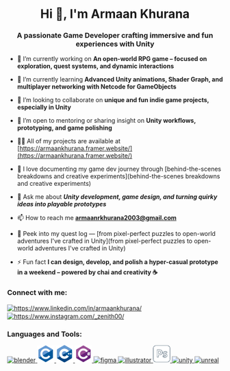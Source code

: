 <h1 align="center">Hi 👋, I'm Armaan Khurana</h1>
<h3 align="center">A passionate Game Developer crafting immersive and fun experiences with Unity</h3>

- 🔭 I’m currently working on **An open-world RPG game – focused on exploration, quest systems, and dynamic interactions**

- 🌱 I’m currently learning **Advanced Unity animations, Shader Graph, and multiplayer networking with Netcode for GameObjects**

- 👯 I’m looking to collaborate on **unique and fun indie game projects, especially in Unity**

- 🤝 I’m open to mentoring or sharing insight on **Unity workflows, prototyping, and game polishing**

- 👨‍💻 All of my projects are available at [https://armaankhurana.framer.website/](https://armaankhurana.framer.website/)

- 📝 I love documenting my game dev journey through [behind-the-scenes breakdowns and creative experiments](behind-the-scenes breakdowns and creative experiments)

- 💬 Ask me about ***Unity development, game design, and turning quirky ideas into playable prototypes***

- 📫 How to reach me **armaanrkhurana2003@gmail.com**

- 📄 Peek into my quest log — [from pixel-perfect puzzles to open-world adventures I've crafted in Unity](from pixel-perfect puzzles to open-world adventures I've crafted in Unity)

- ⚡ Fun fact **I can design, develop, and polish a hyper-casual prototype in a weekend – powered by chai and creativity ☕**

<h3 align="left">Connect with me:</h3>
<p align="left">
<a href="https://linkedin.com/in/https://www.linkedin.com/in/armaankhurana/" target="blank"><img align="center" src="https://raw.githubusercontent.com/rahuldkjain/github-profile-readme-generator/master/src/images/icons/Social/linked-in-alt.svg" alt="https://www.linkedin.com/in/armaankhurana/" height="30" width="40" /></a>
<a href="https://instagram.com/https://www.instagram.com/_zenith00/" target="blank"><img align="center" src="https://raw.githubusercontent.com/rahuldkjain/github-profile-readme-generator/master/src/images/icons/Social/instagram.svg" alt="https://www.instagram.com/_zenith00/" height="30" width="40" /></a>
</p>

<h3 align="left">Languages and Tools:</h3>
<p align="left"> <a href="https://www.blender.org/" target="_blank" rel="noreferrer"> <img src="https://download.blender.org/branding/community/blender_community_badge_white.svg" alt="blender" width="40" height="40"/> </a> <a href="https://www.cprogramming.com/" target="_blank" rel="noreferrer"> <img src="https://raw.githubusercontent.com/devicons/devicon/master/icons/c/c-original.svg" alt="c" width="40" height="40"/> </a> <a href="https://www.w3schools.com/cpp/" target="_blank" rel="noreferrer"> <img src="https://raw.githubusercontent.com/devicons/devicon/master/icons/cplusplus/cplusplus-original.svg" alt="cplusplus" width="40" height="40"/> </a> <a href="https://www.w3schools.com/cs/" target="_blank" rel="noreferrer"> <img src="https://raw.githubusercontent.com/devicons/devicon/master/icons/csharp/csharp-original.svg" alt="csharp" width="40" height="40"/> </a> <a href="https://www.figma.com/" target="_blank" rel="noreferrer"> <img src="https://www.vectorlogo.zone/logos/figma/figma-icon.svg" alt="figma" width="40" height="40"/> </a> <a href="https://www.adobe.com/in/products/illustrator.html" target="_blank" rel="noreferrer"> <img src="https://www.vectorlogo.zone/logos/adobe_illustrator/adobe_illustrator-icon.svg" alt="illustrator" width="40" height="40"/> </a> <a href="https://www.photoshop.com/en" target="_blank" rel="noreferrer"> <img src="https://raw.githubusercontent.com/devicons/devicon/master/icons/photoshop/photoshop-line.svg" alt="photoshop" width="40" height="40"/> </a> <a href="https://unity.com/" target="_blank" rel="noreferrer"> <img src="https://www.vectorlogo.zone/logos/unity3d/unity3d-icon.svg" alt="unity" width="40" height="40"/> </a> <a href="https://unrealengine.com/" target="_blank" rel="noreferrer"> <img src="https://raw.githubusercontent.com/kenangundogan/fontisto/036b7eca71aab1bef8e6a0518f7329f13ed62f6b/icons/svg/brand/unreal-engine.svg" alt="unreal" width="40" height="40"/> </a> </p>
